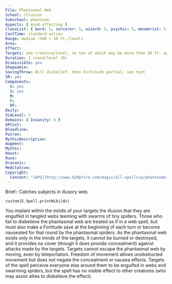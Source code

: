 ```yaml
---
File: Phantasmal Web
School: illusion
Subschool: phantasm
Aspects: [ mind-affecting ]
ClassList: { bard: 5, sorcerer: 5, wizard: 5, psychic: 5, mesmerist: 5, spiritualist: 5 }
CastTime: standard action
Range: medium (100 + 10 ft./level)
Area: 
Effect: 
Targets: one creature/level, no two of which may be more than 30 ft. apart
Duration: 1 round/level (D)
Dismissible: yes
Shapeable: 
SavingThrow: Will disbelief, then Fortitude partial; see text
SR: yes
Components:
  V: yes
  S: yes
  M: 
  F: 
  DF: 
Deity: 
SLALevel: 5
Domains: { Insanity: 6 }
GPCost: 
Bloodline: 
Patron: 
MythicDescription: 
Augment: 
Mythic: 
Haunt: 
Ruse: 
Draconic: 
Meditative: 
Copyright:
  Content: "[APG](http://www.d20pfsrd.com/magic/all-spells/p/phantasmal-web)"
---
```

Brief:: Catches subjects in illusory web.

```dataviewjs
customJS.Spell.printWiki(dv)
```

You implant within the minds of your targets the illusion that they are engulfed in tangled webs teeming with swarms of tiny spiders. Those who fail to disbelieve the phantasmal web are treated as if in a web spell, but must also make a Fortitude save at the beginning of each turn or become nauseated for that round by the phantasmal spiders.  As the phantasmal web exists only in the minds of the targets, it cannot be burned or destroyed, and it provides no cover (though it does provide concealment) against attacks made by the targets. Targets cannot escape the phantasmal web by moving, even by teleportation. Freedom of movement allows unobstructed movement but does not negate the concealment or nausea effects.  Targets of the spell perceive everyone else around them to be engulfed in webs and swarming spiders, but the spell has no visible effect to other creatures (who may assist allies to disbelieve the effect).

